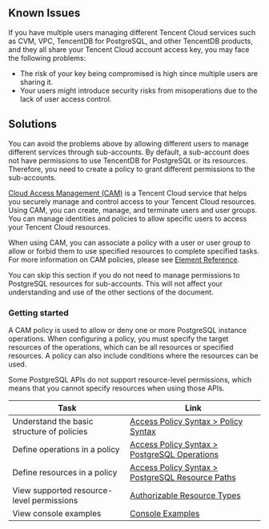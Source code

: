 ## Known Issues
If you have multiple users managing different Tencent Cloud services such as CVM, VPC, TencentDB for PostgreSQL, and other TencentDB products, and they all share your Tencent Cloud account access key, you may face the following problems:

- The risk of your key being compromised is high since multiple users are sharing it.
- Your users might introduce security risks from misoperations due to the lack of user access control.

## Solutions
You can avoid the problems above by allowing different users to manage different services through sub-accounts. By default, a sub-account does not have permissions to use TencentDB for PostgreSQL or its resources. Therefore, you need to create a policy to grant different permissions to the sub-accounts.

[Cloud Access Management (CAM)](https://intl.cloud.tencent.com/document/product/598/10583) is a Tencent Cloud service that helps you securely manage and control access to your Tencent Cloud resources. Using CAM, you can create, manage, and terminate users and user groups. You can manage identities and policies to allow specific users to access your Tencent Cloud resources.

When using CAM, you can associate a policy with a user or user group to allow or forbid them to use specified resources to complete specified tasks. For more information on CAM policies, please see [Element Reference](https://intl.cloud.tencent.com/document/product/598/10603).

You can skip this section if you do not need to manage permissions to PostgreSQL resources for sub-accounts. This will not affect your understanding and use of the other sections of the document.

### Getting started
A CAM policy is used to allow or deny one or more PostgreSQL instance operations. When configuring a policy, you must specify the target resources of the operations, which can be all resources or specified resources. A policy can also include conditions where the resources can be used.

Some PostgreSQL APIs do not support resource-level permissions, which means that you cannot specify resources when using those APIs.


| Task                        | Link                                                         |
| --------------------------- | ------------------------------------------------------------ |
| Understand the basic structure of policies | [Access Policy Syntax > Policy Syntax](https://intl.cloud.tencent.com/document/product/409/38835#clyf)|
| Define operations in a policy | [Access Policy Syntax > PostgreSQL Operations](https://intl.cloud.tencent.com/document/product/409/38835#cz) |
| Define resources in a policy | [Access Policy Syntax > PostgreSQL Resource Paths](https://intl.cloud.tencent.com/document/product/409/38835#zylj) |
| View supported resource-level permissions | [Authorizable Resource Types](https://intl.cloud.tencent.com/document/product/409/38836)|
| View console examples | [Console Examples](https://intl.cloud.tencent.com/document/product/409/38837) |
